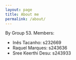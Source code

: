 ```yaml
---
layout: page
title: About me
permalink: /about/
---
```

<head>
    <link rel="stylesheet" href="{{ site.baseurl }}/style.css">
</head>

By Group 53. Members:
- Inês Tacanho: s232669  
- Raquel Marques: s243636
- Sree Keerthi Desu: s243933  
